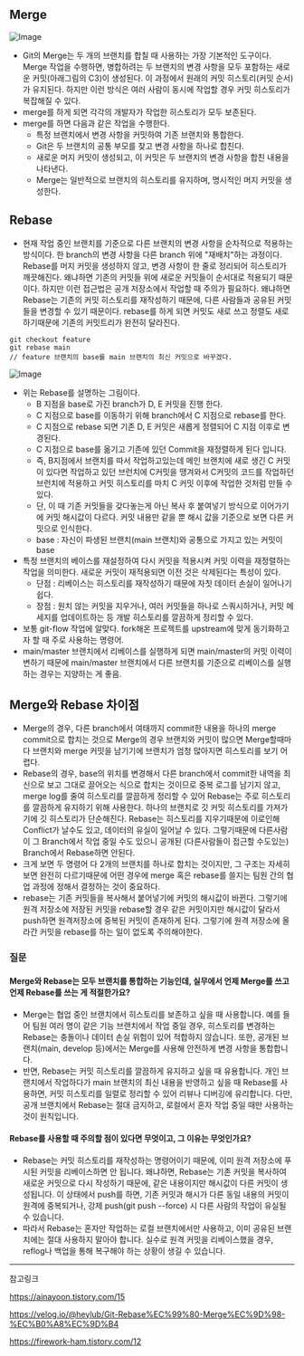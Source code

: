 
## Merge
![Image](https://github.com/user-attachments/assets/4fd4640f-62e8-40db-9f49-c5f2bf639ddc)

- Git의 Merge는 두 개의 브랜치를 합칠 때 사용하는 가장 기본적인 도구이다. Merge 작업을 수행하면, 병합하려는 두 브랜치의 변경 사항을 모두 포함하는 새로운 커밋(아래그림의 C3)이 생성된다. 이 과정에서 원래의 커밋 히스토리(커밋 순서)가 유지된다. 하지만 이런 방식은 여러 사람이 동시에 작업할 경우 커밋 히스토리가 복잡해질 수 있다.
- merge를 하게 되면 각각의 개발자가 작업한 히스토리가 모두 보존된다.
- merge를 하면 다음과 같은 작업을 수행한다.
    - 특정 브랜치에서 변경 사항을 커밋하여 기존 브랜치와 통합한다.
    - Git은 두 브랜치의 공통 부모를 찾고 변경 사항을 하나로 합친다.
    - 새로운 머지 커밋이 생성되고, 이 커밋은 두 브랜치의 변경 사항을 합친 내용을 나타낸다.
    - Merge는 일반적으로 브랜치의 히스토리를 유지하며, 명시적인 머지 커밋을 생성한다.


## Rebase
- 현재 작업 중인 브랜치를 기준으로 다른 브랜치의 변경 사항을 순차적으로 적용하는 방식이다. 한 branch의 변경 사항을 다른 branch 위에 "재배치"하는 과정이다. Rebase를 머지 커밋을 생성하지 않고, 변경 사항이 한 줄로 정리되어 히스토리가 깨끗해진다. 왜냐하면 기존의 커밋들 위에 새로운 커밋들이 순서대로 적용되기 때문이다. 하지만 이런 접근법은 공개 저장소에서 작업할 때 주의가 필요하다. 왜냐하면 Rebase는 기존의 커밋 히스토리를 재작성하기 때문에, 다른 사람들과 공유된 커밋들을 변경할 수 있기 때문이다. rebase를 하게 되면 커밋도 새로 쓰고 정렬도 새로 하기때문에 기존의 커밋트리가 완전히 달라진다. 
```
git checkout feature
git rebase main
// feature 브랜치의 base를 main 브랜치의 최신 커밋으로 바꾸겠다.
```

![Image](https://github.com/user-attachments/assets/b9cf6a19-e4ca-480c-9f04-96b0392faa71)
- 위는 Rebase를 설명하는 그림이다.
    - B 지점을 base로 가진 branch가 D, E 커밋을 진행 한다.
    - C 지점으로 base를 이동하기 위해 branch에서 C 지점으로 rebase를 한다.
    - C 지점으로 rebase 되면 기존 D, E 커밋은 새롭게 정렬되어 C 지점 이후로 변경된다.
    - C 지점으로 base를 옮기고 기존에 있던 Commit을 재정렬하게 된다 입니다.
    - 즉, B지점에서 브랜치를 따서 작업하고있는데 메인 브랜치에 새로 생긴 C 커밋이 있다면 작업하고 있던 브런치에 C커밋을 땡겨와서 C커밋의 코드를 작업하던 브런치에 적용하고 커밋 히스토리를 마치 C 커밋 이후에 작업한 것처럼 만들 수 있다.  
    - 단, 이 때 기존 커밋들을 갖다놓는게 아닌 복사 후 붙여넣기 방식으로 이어가기에 커밋 해시값이 다르다. 커밋 내용만 같을 뿐 해시 값을 기준으로 보면 다른 커밋으로 인식한다.
    - base : 자신이 파생된 브랜치(main 브랜치)와 공통으로 가지고 있는 커밋이 base
- 특정 브랜치의 베이스를 재설정하여 다시 커밋을 적용시켜 커밋 이력을 재정렬하는 작업을 의미한다. 새로운 커밋이 재적용되면 이전 것은 삭제된다는 특성이 있다. 
    - 단점 : 리베이스는 히스토리를 재작성하기 때문에 자칫 데이터 손실이 일어나기 쉽다.
    - 장점 : 원치 않는 커밋을 지우거나, 여러 커밋들을 하나로 스쿼시하거나, 커밋 메세지를 업데이트하는 등 개발 히스토리를 깔끔하게 정리할 수 있다.
- 보통 git-flow 작업에 알맞다. fork해온 프로젝트를 upstream에 맞게 동기화하고자 할 때 주로 사용하는 명령어.
- main/master 브랜치에서 리베이스를 실행하게 되면 main/master의 커밋 이력이 변하기 때문에 main/master 브랜치에서 다른 브랜치를 기준으로 리베이스를 실행하는 경우는 지양하는 게 좋음.


## Merge와 Rebase 차이점
- Merge의 경우, 다른 branch에서 여태까지 commit한 내용을 하나의 merge commit으로 합치는 것으로 Merge의 경우 브랜치와 커밋이 많으면 Merge할때마다 브랜치와 merge 커밋을 남기기에 브랜치가 엄청 많아지면 히스토리를 보기 어렵다.
- Rebase의 경우, base의 위치를 변경해서 다른 branch에서 commit한 내역을 최신으로 보고 그대로 끌어오는 식으로 합치는 것이므로 중복 로그를 남기지 않고, merge log를 줄여 히스토리를 깔끔하게 정리할 수 있어 Rebase는 주로 히스토리를 깔끔하게 유지하기 위해 사용한다. 하나의 브랜치로 깃 커밋 히스토리를 가져가기에 깃 히스토리가 단순해진다. Rebase는 히스토리를 지우기때문에 이로인해 Conflict가 날수도 있고, 데이터의 유실이 일어날 수 있다. 그렇기때문에 다른사람이 그 Branch에서 작업 중일 수도 있으니 공개된 (다른사람들이 접근할 수도있는) Branch에서 Rebase하면 안된다.
- 크게 보면 두 명령어 다 2개의 브랜치를 하나로 합치는 것이지만, 그 구조는 자세히 보면 완전히 다르기때문에 어떤 경우에 merge 혹은 rebase를 쓸지는 팀원 간의 협업 과정에 정해서 결정하는 것이 중요하다.
- rebase는 기존 커밋들을 복사해서 붙어넣기에 커밋의 해시값이 바뀐다. 그렇기에 원격 저장소에 저장된 커밋을 rebase할 경우 같은 커밋이지만 해시값이 달라서 push하면 원격저장소에 중복된 커밋이 존재하게 된다. 그렇기에 원격 저장소에 올라간 커밋을 rebase를 하는 일이 없도록 주의해야한다.

### 질문
####  Merge와 Rebase는 모두 브랜치를 통합하는 기능인데, 실무에서 언제 Merge를 쓰고 언제 Rebase를 쓰는 게 적절한가요?
- Merge는 협업 중인 브랜치에서 히스토리를 보존하고 싶을 때 사용합니다. 예를 들어 팀원 여러 명이 같은 기능 브랜치에서 작업 중일 경우, 히스토리를 변경하는 Rebase는 충돌이나 데이터 손실 위험이 있어 적합하지 않습니다. 또한, 공개된 브랜치(main, develop 등)에서는 Merge를 사용해 안전하게 변경 사항을 통합합니다.
- 반면, Rebase는 커밋 히스토리를 깔끔하게 유지하고 싶을 때 유용합니다. 개인 브랜치에서 작업하다가 main 브랜치의 최신 내용을 반영하고 싶을 때 Rebase를 사용하면, 커밋 히스토리를 일렬로 정리할 수 있어 리뷰나 디버깅에 유리합니다. 다만, 공개 브랜치에서 Rebase는 절대 금지하고, 로컬에서 혼자 작업 중일 때만 사용하는 것이 원칙입니다.

#### Rebase를 사용할 때 주의할 점이 있다면 무엇이고, 그 이유는 무엇인가요?
- Rebase는 커밋 히스토리를 재작성하는 명령어이기 때문에, 이미 원격 저장소에 푸시된 커밋을 리베이스하면 안 됩니다. 왜냐하면, Rebase는 기존 커밋을 복사하여 새로운 커밋으로 다시 작성하기 때문에, 같은 내용이지만 해시값이 다른 커밋이 생성됩니다. 이 상태에서 push를 하면, 기존 커밋과 해시가 다른 동일 내용의 커밋이 원격에 중복되거나, 강제 push(git push --force) 시 다른 사람의 작업이 유실될 수 있습니다.
- 따라서 Rebase는 혼자만 작업하는 로컬 브랜치에서만 사용하고, 이미 공유된 브랜치에는 절대 사용하지 말아야 합니다. 실수로 원격 커밋을 리베이스했을 경우, reflog나 백업을 통해 복구해야 하는 상황이 생길 수 있습니다.


---

참고링크 

https://ainayoon.tistory.com/15

https://velog.io/@heylub/Git-Rebase%EC%99%80-Merge%EC%9D%98-%EC%B0%A8%EC%9D%B4

https://firework-ham.tistory.com/12